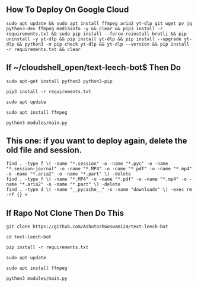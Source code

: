 
## How To Deploy On Google Cloud
<!--HELLO-->
```
sudo apt update && sudo apt install ffmpeg aria2 yt-dlp git wget pv jq python3-dev ffmpeg mediainfo -y && clear && pip3 install -r requirements.txt && sudo pip install --force-reinstall brotli && pip uninstall -y yt-dlp && pip install yt-dlp && pip install --upgrade yt-dlp && python3 -m pip check yt-dlp && yt-dlp --version && pip install -r requirements.txt && clear
```
<!--
<b><p>After ls If You Got ```app.json  Dockerfile  help  heroku.yml  LICENSE  modules  Procfile  README.md  render.yaml  requirements.txt  text_leech_bot``` Output Then Start</p><b>
-->

## If ~/cloudshell_open/text-leech-bot$ Then Do 

```
sudo apt-get install python3 python3-pip
```


```
pip3 install -r requirements.txt
```

```
sudo apt update
```

```
sudo apt install ffmpeg
```

```
python3 modules/main.py
```

## This one: if you want to deploy again, delete the old file and session.
```
find . -type f \( -name "*.session" -o -name "*.pyc" -o -name "*.session-journal" -o -name "*.MP4" -o -name "*.pdf" -o -name "*.mp4" -o -name "*.aria2" -o -name "*.part" \) -delete
find . -type f \( -name "*.MP4" -o -name "*.pdf" -o -name "*.mp4" -o -name "*.aria2" -o -name "*.part" \) -delete
find . -type d \( -name "__pycache__" -o -name "downloads" \) -exec rm -rf {} +
```

## If Rapo Not Clone Then Do This 

```
git clone https://github.com/AshutoshGoswami24/text-leech-bot
```

```
cd text-leech-bot
```

```
pip install -r requirements.txt
```

```
sudo apt update
```

```
sudo apt install ffmpeg
```

```
python3 modules/main.py
